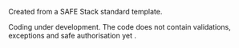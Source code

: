 Created from a SAFE Stack standard template.


Coding under development. The code does not contain validations, exceptions and safe authorisation yet . 